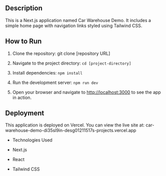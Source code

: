 
## Description 

 

This is a Next.js application named Car Warehouse Demo. It includes a simple home page with navigation links styled using Tailwind CSS.



## How to Run



1. Clone the repository: git clone [repository URL]

2. Navigate to the project directory: `cd [project-directory]`

3. Install dependencies: `npm install`

4. Run the development server: `npm run dev`

5. Open your browser and navigate to [http://localhost:3000](http://localhost:3000) to see the app in action.



## Deployment



This application is deployed on Vercel. You can view the live site at: car-warehouse-demo-di35sl9in-desg01211517s-projects.vercel.app



- Technologies Used

- Next.js

- React

- Tailwind CSS
